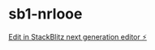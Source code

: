 # sb1-nrlooe

[Edit in StackBlitz next generation editor ⚡️](https://stackblitz.com/~/github.com/mohanraj1408/sb1-nrlooe)